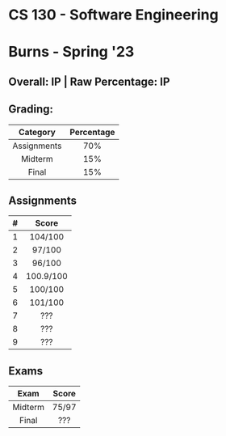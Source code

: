 # CS 130 - Software Engineering

# Burns - Spring '23

## Overall: IP | Raw Percentage: IP

## Grading:

|  Category   | Percentage |
| :---------: | :--------: |
| Assignments |    70%     |
|   Midterm   |    15%     |
|    Final    |    15%     |

## Assignments

|  #   |   Score   |
| :--: | :-------: |
|  1   |  104/100  |
|  2   |  97/100   |
|  3   |  96/100   |
|  4   | 100.9/100 |
|  5   |  100/100  |
|  6   |  101/100  |
|  7   |    ???    |
|  8   |    ???    |
|  9   |    ???    |

## Exams

|  Exam   | Score |
| :-----: | :---: |
| Midterm | 75/97 |
|  Final  |  ???  |

